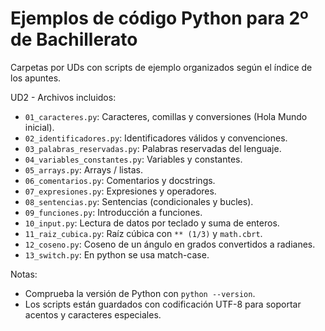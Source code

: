 # Ejemplos de código Python para 2º de Bachillerato

Carpetas por UDs con scripts de ejemplo organizados según el índice de los apuntes.

UD2 - Archivos incluidos:

- `01_caracteres.py`: Caracteres, comillas y conversiones (Hola Mundo inicial).
- `02_identificadores.py`: Identificadores válidos y convenciones.
- `03_palabras_reservadas.py`: Palabras reservadas del lenguaje.
- `04_variables_constantes.py`: Variables y constantes.
- `05_arrays.py`: Arrays / listas.
- `06_comentarios.py`: Comentarios y docstrings.
- `07_expresiones.py`: Expresiones y operadores.
- `08_sentencias.py`: Sentencias (condicionales y bucles).
- `09_funciones.py`: Introducción a funciones.
- `10_input.py`: Lectura de datos por teclado y suma de enteros.
- `11_raiz_cubica.py`: Raíz cúbica con `** (1/3)` y `math.cbrt`.
- `12_coseno.py`: Coseno de un ángulo en grados convertidos a radianes.
- `13_switch.py`: En python se usa match-case.

Notas:
- Comprueba la versión de Python con `python --version`.
- Los scripts están guardados con codificación UTF-8 para soportar acentos y caracteres especiales.
